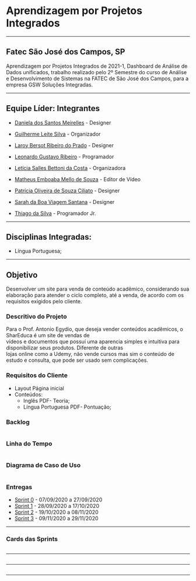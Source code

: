 
# Aprendizagem por Projetos Integrados 
----------------------------------------------------------------------------------------------------------------------------------------------------------
## Fatec São José dos Campos, SP 
Aprendizagem por Projetos Integrados de 2021-1, Dashboard de Análise de Dados unificados, trabalho realizado pelo 2º Semestre 
do curso de Análise e Desenvolvimento de Sistemas na FATEC de São José dos Campos, para a empresa GSW Soluções Integradas. 

----------------------------------------------------------------------------------------------------------------------------------------------------------
## Equipe Líder: Integrantes

- [Daniela dos Santos Meirelles](https://github.com/DanielaMeirelles) - Designer

- [Guilherme Leite Silva](https://github.com/Glsilva) - Organizador

- [Laroy Bersot Ribeiro do Prado](https://github.com/laroyprado) - Designer

- [Leonardo Gustavo Ribeiro](https://github.com/Leo0256) - Programador

- [Letícia Salles Bettoni da Costa](https://github.com/leticiasalles) - Organizadora

- [Matheus Emboaba Mello de Souza](https://github.com/MatheusEmboabaTeteu) - Editor de Vídeo

- [Patrícia Oliveira de Souza Ciliato](https://github.com/Ppistache) - Designer

- [Sarah da Boa Viagem Santana](https://github.com/) - Designer

- [Thiago da Silva](https://github.com/Thiago-Thome) - Programador Jr.


----------------------------------------------------------------------------------------------------------------------------------------------------------
## Disciplinas Integradas:
- Língua Portuguesa;


----------------------------------------------------------------------------------------------------------------------------------------------------------
## Objetivo
Desenvolver um site para venda de conteúdo acadêmico, considerando sua elaboração para atender o ciclo completo, até a venda, 
de acordo com os requisitos exigidos pelo cliente. 


### Descritivo do Projeto
Para o Prof. Antonio Egydio, que deseja vender conteúdos acadêmicos, o SharEduca é um site de vendas de 	
vídeos e documentos que possuí uma aparencia simples e intuitiva para disponibilizar seus produtos. Diferente de outras 	
lojas online como a Udemy, não vende cursos mas sim o conteúdo de estudo e consulta, que pode ser usado sem complicações. 


### Requisitos do Cliente
- Layout Página inicial
- Conteúdos:
  - Inglês PDF- Teoria;
  - Língua Portuguesa PDF- Pontuação;



### Backlog
![]()

### Linha do Tempo
![]()


### Diagrama de Caso de Uso
![]()


### Entregas
- <a href='https://github.com/Leo0256/Equipe_Lider-Projeto_Integrador/tree/master/Sprint%200'>Sprint 0</a> - 07/09/2020 a 27/09/2020
- <a href='https://github.com/Leo0256/Equipe_Lider-Projeto_Integrador/tree/master/Sprint%201'>Sprint 1</a> - 28/09/2020 a 17/10/2020
- <a href='https://github.com/Leo0256/Equipe_Lider-Projeto_Integrador/tree/master/Sprint%202'>Sprint 2</a> - 19/10/2020 a 08/11/2020
- <a href='https://github.com/Leo0256/Equipe_Lider-Projeto_Integrador/tree/master/Sprint%203'>Sprint 3</a> - 09/11/2020 a 29/11/2020

 -----------------------------------------------------------------------------------------------------------------------------------------------------------

### Cards das Sprints

![]()

------------------------------------------------------------------------------------------------------------------------------------------------------------

![]()

------------------------------------------------------------------------------------------------------------------------------------------------------------

![]()

------------------------------------------------------------------------------------------------------------------------------------------------------------

![]()
